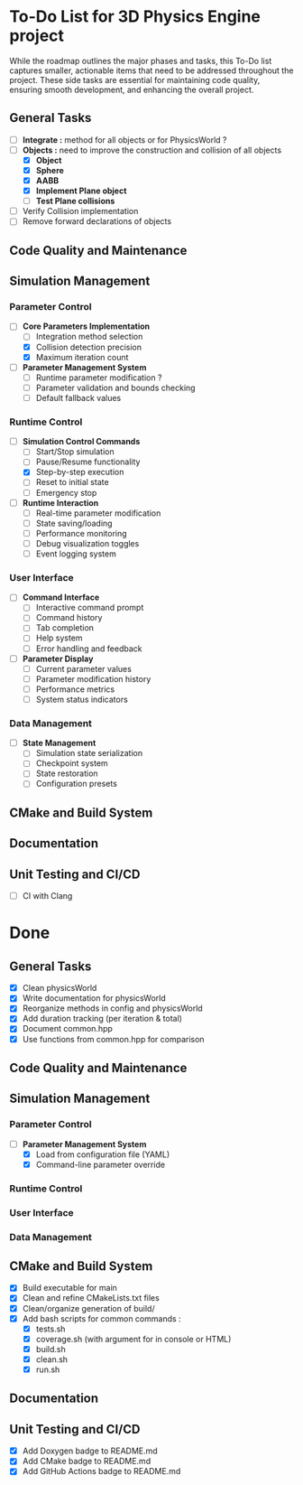 # To-Do List for 3D Physics Engine project

While the roadmap outlines the major phases and tasks, this To-Do list captures smaller, actionable items that need to be addressed throughout the project. These side tasks are essential for maintaining code quality, ensuring smooth development, and enhancing the overall project. 

## General Tasks

- [ ] **Integrate :** method for all objects or for PhysicsWorld ? 
- [ ] **Objects :** need to improve the construction and collision of all objects
  - [x] **Object**
  - [x] **Sphere**
  - [x] **AABB**
  - [x] **Implement Plane object**
  - [ ] **Test Plane collisions**
- [ ] Verify Collision implementation
- [ ] Remove forward declarations of objects

## Code Quality and Maintenance

## Simulation Management

### Parameter Control
- [ ] **Core Parameters Implementation**
  - [ ] Integration method selection
  - [x] Collision detection precision
  - [x] Maximum iteration count

- [ ] **Parameter Management System**
  - [ ] Runtime parameter modification ?
  - [ ] Parameter validation and bounds checking
  - [ ] Default fallback values

### Runtime Control
- [ ] **Simulation Control Commands**
  - [ ] Start/Stop simulation
  - [ ] Pause/Resume functionality
  - [x] Step-by-step execution
  - [ ] Reset to initial state
  - [ ] Emergency stop

- [ ] **Runtime Interaction**
  - [ ] Real-time parameter modification
  - [ ] State saving/loading
  - [ ] Performance monitoring
  - [ ] Debug visualization toggles
  - [ ] Event logging system

### User Interface
- [ ] **Command Interface**
  - [ ] Interactive command prompt
  - [ ] Command history
  - [ ] Tab completion
  - [ ] Help system
  - [ ] Error handling and feedback

- [ ] **Parameter Display**
  - [ ] Current parameter values
  - [ ] Parameter modification history
  - [ ] Performance metrics
  - [ ] System status indicators

### Data Management
- [ ] **State Management**
  - [ ] Simulation state serialization
  - [ ] Checkpoint system
  - [ ] State restoration
  - [ ] Configuration presets

## CMake and Build System

## Documentation

## Unit Testing and CI/CD

- [ ] CI with Clang

# Done

## General Tasks
- [x] Clean physicsWorld
- [x] Write documentation for physicsWorld
- [x] Reorganize methods in config and physicsWorld
- [x] Add duration tracking (per iteration & total)
- [x] Document common.hpp 
- [x] Use functions from common.hpp for comparison

## Code Quality and Maintenance

## Simulation Management

### Parameter Control
- [ ] **Parameter Management System**
  - [x] Load from configuration file (YAML)
  - [x] Command-line parameter override

### Runtime Control

### User Interface

### Data Management

## CMake and Build System

- [x] Build executable for main
- [x] Clean and refine CMakeLists.txt files
- [x] Clean/organize generation of build/
- [x] Add bash scripts for common commands :
    - [x] tests.sh
    - [x] coverage.sh (with argument for in console or HTML)
    - [x] build.sh
    - [x] clean.sh
    - [x] run.sh

## Documentation

## Unit Testing and CI/CD

- [x] Add Doxygen badge to README.md
- [x] Add CMake badge to README.md
- [x] Add GitHub Actions badge to README.md
